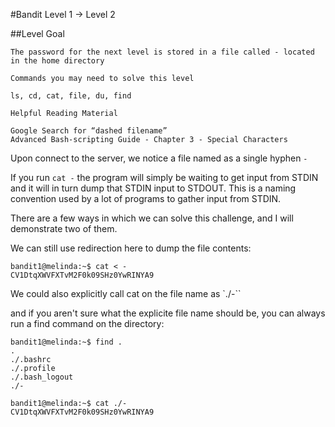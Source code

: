 #Bandit Level 1 → Level 2

##Level Goal

```
The password for the next level is stored in a file called - located in the home directory

Commands you may need to solve this level

ls, cd, cat, file, du, find

Helpful Reading Material

Google Search for “dashed filename”
Advanced Bash-scripting Guide - Chapter 3 - Special Characters
```

Upon connect to the server, we notice a file named as a single hyphen `-`

If you run `cat -` the program will simply be waiting to get input from STDIN and it will in turn dump that STDIN input to STDOUT. This is a naming convention used by a lot of programs to gather input from STDIN.

There are a few ways in which we can solve this challenge, and I will demonstrate two of them.

We can still use redirection here to dump the file contents:

```
bandit1@melinda:~$ cat < -
CV1DtqXWVFXTvM2F0k09SHz0YwRINYA9
```

We could also explicitly call cat on the file name as `./-``

and if you aren't sure what the explicite file name should be, you can always run a find command on the directory:

```
bandit1@melinda:~$ find .
.
./.bashrc
./.profile
./.bash_logout
./-
```

```
bandit1@melinda:~$ cat ./-
CV1DtqXWVFXTvM2F0k09SHz0YwRINYA9
```

